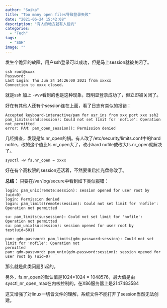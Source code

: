 ```yaml
---
author: "Suika"
title: "Too many open files导致登录失败"
date: "2021-06-24 15:42:08"
description: "有人的地方就有人挖坑"
categories: 
  - "Tech"
tags: 
  - "SSH"
image: ""
---
```


发生个诡异的故障，用户ssh登录可以成功，但是马上session就被关闭了。
```
ssh root@xxxx
Password:
Last Login: Thu Jun 24 14:26:00 2021 from xxxxx
Connection to xxxx closed.
```
就是ssh 加上 -vvv看到的也是这种现象，既明显登录成功了，但立即被关闭了。

好在有其他人还有个session连在上面，看了日志有类似的报错：
```
Accepted keyboard-interactive/pam for usr_ins from xxx port xxx ssh2
pam_limits(sshd:session): Could not set limit for 'nofile': Operation not permitted
error: PAM: pam_open_session(): Permission denied
```

几经排查，发现是fs.nr_open的锅。有人改了/etc/security/limits.conf中的hard nofile，改的这个值比fs.nr_open大了，改小hard nofile或改大fs.nr_open就解决了。
```
sysctl -w fs.nr_open = xxxx
```
好在有个高权限的session还活着，不然要重启挂光盘修改了。

**总结：**
只要在/var/log/secure中看到如下类似报错：
```
login: pam_unix(remote:session): session opened for user root by (uid=0)
login: Permission denied
login: pam_limits(remote:session): Could not set limit for 'nofile': Operation not permitted

su: pam_limits(su:session): Could not set limit for 'nofile': Operation not permitted
su: pam_unix(su:session): session opened for user root by test(uid=501)

pam: gdm-password: pam_limits(gdm-password:session): Could not set limit for 'nofile': Operation not 
permitted
pam: gdm-password: pam_unix(gdm-password:session): session opened for user root by (uid=0)
```
那么就是此类问题引起的。

另外，fs.nr_open的默认值是1024*1024 = 1048576，最大值是由sysctl_nr_open_max在内核控制的，在X86服务器上是2147483584

这又增强了对linux一切皆文件的理解，系统文件不能打开了session当然无法创建。